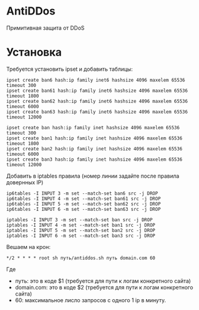 # AntiDDos
Примитивная защита от DDoS

# Установка
Требуется установить ipset и добавить таблицы:
```
ipset create ban6 hash:ip family inet6 hashsize 4096 maxelem 65536 timeout 300
ipset create ban61 hash:ip family inet6 hashsize 4096 maxelem 65536 timeout 1800
ipset create ban62 hash:ip family inet6 hashsize 4096 maxelem 65536 timeout 6000
ipset create ban63 hash:ip family inet6 hashsize 4096 maxelem 65536 timeout 12000

ipset create ban hash:ip family inet hashsize 4096 maxelem 65536 timeout 300
ipset create ban1 hash:ip family inet hashsize 4096 maxelem 65536 timeout 1800
ipset create ban2 hash:ip family inet hashsize 4096 maxelem 65536 timeout 6000
ipset create ban3 hash:ip family inet hashsize 4096 maxelem 65536 timeout 12000
```
Добавить в iptables правила (номер линии задайте после правила довернных IP)
```
ip6tables -I INPUT 3 -m set --match-set ban6 src -j DROP
ip6tables -I INPUT 4 -m set --match-set ban61 src -j DROP
ip6tables -I INPUT 5 -m set --match-set ban62 src -j DROP
ip6tables -I INPUT 6 -m set --match-set ban63 src -j DROP

iptables -I INPUT 3 -m set --match-set ban src -j DROP
iptables -I INPUT 4 -m set --match-set ban1 src -j DROP
iptables -I INPUT 5 -m set --match-set ban2 src -j DROP
iptables -I INPUT 6 -m set --match-set ban3 src -j DROP
```

Вешаем на крон:
```
*/2 * * * * root sh путь/antiddos.sh путь domain.com 60
```
Где
* путь: это в коде $1 (требуется для пути к логам конкретного сайта)
* domain.com: это в коде $2 (требуется для пути к логам конкретного сайта)
* 60: максимальное лисло запросов с одного 1 ip в минуту.
